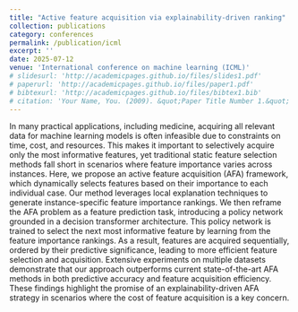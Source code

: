 ```yaml
---
title: "Active feature acquisition via explainability-driven ranking"
collection: publications
category: conferences
permalink: /publication/icml
excerpt: ''
date: 2025-07-12
venue: 'International conference on machine learning (ICML)'
# slidesurl: 'http://academicpages.github.io/files/slides1.pdf'
# paperurl: 'http://academicpages.github.io/files/paper1.pdf'
# bibtexurl: 'http://academicpages.github.io/files/bibtex1.bib'
# citation: 'Your Name, You. (2009). &quot;Paper Title Number 1.&quot; <i>Journal 1</i>. 1(1).'
---
```

In many practical applications, including medicine, acquiring all relevant data for machine learning models is often infeasible due to constraints on time, cost, and resources. This makes it important to selectively acquire only the most informative features, yet traditional static feature selection methods fall short in scenarios where feature importance varies across instances. Here, we propose an active feature acquisition (AFA) framework, which dynamically selects features based on their importance to each individual case. Our method leverages local explanation techniques to generate instance-specific feature importance rankings. We then reframe the AFA problem as a feature prediction task, introducing a policy network grounded in a decision transformer architecture. This policy network is trained to select the next most informative feature by learning from the feature importance rankings. As a result, features are acquired sequentially, ordered by their predictive significance, leading to more efficient feature selection and acquisition. Extensive experiments on multiple datasets demonstrate that our approach outperforms current state-of-the-art AFA methods in both predictive accuracy and feature acquisition efficiency. These findings highlight the promise of an explainability-driven AFA strategy in scenarios where the cost of feature acquisition is a key concern.